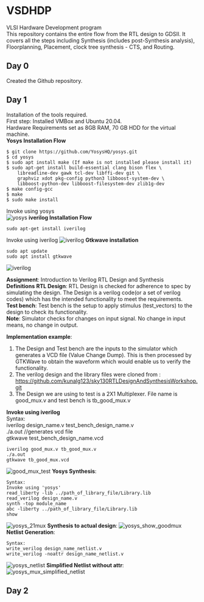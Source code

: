 # VSDHDP
VLSI Hardware Development program <br>
This repository contains the entire flow from the RTL design to GDSII. It covers all the steps including Synthesis (includes post-Synthesis analysis), Floorplanning, Placement, clock tree synthesis - CTS, and Routing. <br>
## Day 0
Created the Github repository. <br>
## Day 1
Installation of the tools required. <br>
First step: Installed VMBox and Ubuntu 20.04. <br>
Hardware Requirements set as 8GB RAM, 70 GB HDD for the virtual machine. <br>
__Yosys Installation Flow__
 <br>
```
$ git clone https://github.com/YosysHQ/yosys.git
$ cd yosys
$ sudo apt install make (If make is not installed please install it) 
$ sudo apt-get install build-essential clang bison flex \
    libreadline-dev gawk tcl-dev libffi-dev git \
    graphviz xdot pkg-config python3 libboost-system-dev \
    libboost-python-dev libboost-filesystem-dev zlib1g-dev
$ make config-gcc
$ make 
$ sudo make install
```
Invoke using yosys <br>
![yosys](https://github.com/sathyakanthv/VSDHDP/assets/4946509/9b4ee86d-35b4-403d-851e-c34492411a89)
__iverilog Installation Flow__
```
sudo apt-get install iverilog
```
Invoke using iverilog
![iverilog](https://github.com/sathyakanthv/VSDHDP/assets/4946509/b98bd0de-8f4f-4e14-9214-31cd299fa0b2)
__Gtkwave installation__
```
sudo apt update
sudo apt install gtkwave
```
![iverilog](https://github.com/sathyakanthv/VSDHDP/assets/4946509/044cefd0-b43d-44ef-909c-90b6eb519aaf)

**Assignment**: Introduction to Verilog RTL Design and Synthesis <br>
**Definitions**
**RTL Design**: RTL Design is checked for adherence to spec by simulating the design. The Design is a verilog code(or a set of verilog codes) which has the intended functionality to meet the requirements. <br>
**Test bench**: Test bench is the setup to apply stimulus (test_vectors) to the design to check its functionality. <br>
**Note**: Simulator checks for changes on input signal. No change in input means, no change in output. 

**Implementation example**:
1. The Design and Test bench are the inputs to the simulator which generates a VCD file (Value Change Dump). This is then processed by GTKWave to obtain the waveform which would enable us to verify the functionality.  <br>
2. The verilog design and the library files were cloned from : https://github.com/kunalg123/sky130RTLDesignAndSynthesisWorkshop.git <br>
3. The Design we are using to test is a 2X1 Multiplexer. File name is good_mux.v and test bench is tb_good_mux.v <br>

**Invoke using iverilog**<br>
Syntax:<br> 
iverilog design_name.v test_bench_design_name.v <br>
./a.out //generates vcd file <br> 
gtkwave test_bench_design_name.vcd
```
iverilog good_mux.v tb_good_mux.v
./a.out
gtkwave tb_good_mux.vcd
```
![good_mux_test](https://github.com/sathyakanthv/VSDHDP/assets/4946509/11e521a7-8fb0-4ed8-98db-538a50aacb11)
**Yosys Synthesis**: <br>
```
Syntax:
Invoke using 'yosys'
read_liberty -lib ../path_of_library_file/Library.lib
read_verilog design_name.v
synth -top module_name 
abc -liberty ../path_of_library_file/Library.lib
show
```
![yosys_21mux](https://github.com/sathyakanthv/VSDHDP/assets/4946509/bca6c9eb-251d-4752-8651-347b85b279b8)
**Synthesis to actual design**:
![yosys_show_goodmux](https://github.com/sathyakanthv/VSDHDP/assets/4946509/3806eb1b-90ba-4d65-83b3-4bb7dfc41050)
**Netlist Generation**:<br>
```
Syntax:
write_verilog design_name_netlist.v
write_verilog -noattr design_name_netlist.v
```
![yosys_netlist](https://github.com/sathyakanthv/VSDHDP/assets/4946509/c4cce608-365f-4371-9d76-3512ed37ca12)
**Simplified Netlist without attr**:
![yosys_mux_simplified_netlist](https://github.com/sathyakanthv/VSDHDP/assets/4946509/18422509-34ab-47f3-b244-28c65e238d6a)
## Day 2
